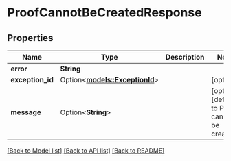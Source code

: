 # ProofCannotBeCreatedResponse

## Properties

Name | Type | Description | Notes
------------ | ------------- | ------------- | -------------
**error** | **String** |  | 
**exception_id** | Option<[**models::ExceptionId**](Exception_Id.md)> |  | [optional]
**message** | Option<**String**> |  | [optional][default to Proof cannot be created.]

[[Back to Model list]](../README.md#documentation-for-models) [[Back to API list]](../README.md#documentation-for-api-endpoints) [[Back to README]](../README.md)


